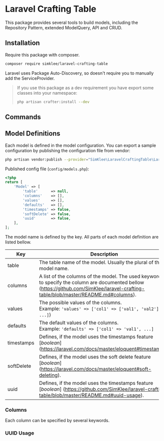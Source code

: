 # Laravel Crafting Table
This package provides several tools to build models, including the Repository Pattern, 
extended ModelQuery, API and CRUD.

## Installation
Require this package with composer.
```bash
composer require simklee/laravel-crafting-table
```
Laravel uses Package Auto-Discovery, so doesn't require you to manually add the ServiceProvider.

> If you use this package as a dev requirement you have export some classes into your namespace: 
> 
> ```bash
> php artisan crafter:install --dev 
> ```

## Commands

## Model Definitions
Each model is defined in the model configuration. You can export a sample configuration by publishing the 
configuration file from vendor: 
```bash
php artisan vendor:publish --provider="SimKlee\LaravelCraftingTable\LaravelCraftingTableServiceProvider" --tag="config"
```

Published config file (```config/models.php```):
```php
<?php
return [
    'Model' => [
        'table'      => null,
        'columns'    => [],
        'values'     => [],
        'defaults'   => [],
        'timestamps' => false,
        'softDelete' => false,
        'uuid'       => false,
    ],
];
```
The model name is defined by the key. All parts of each model definition are listed bellow.

| Key        | Description                                                                                                                                                                          |
|------------|--------------------------------------------------------------------------------------------------------------------------------------------------------------------------------------|
| table      | The table name of the model. Usually the plural of the model name.                                                                                                                   | 
| columns    | A list of the columns of the model. The used keywords to specify the column are documented bellow (https://github.com/SimKlee/laravel-crafting-table/blob/master/README.md#columns). |
| values     | The possible values of the columns. <br/>Example: ```'values' => ['col1' => ['val1', 'val2'], ...]```)                                                                               |
| defaults   | The default values of the columns. <br/>Example: ``` 'defaults' => ['col1' => 'val1', ...] ```                                                                                       |
| timestamps | Defines, if the model uses the timestamps feature [*boolean*] (https://laravel.com/docs/master/eloquent#timestamps).                                                                 |                                                                                                                 
| softDelete | Defines, if the model uses the soft delete feature [*boolean*] (https://laravel.com/docs/master/eloquent#soft-deleting).                                                             |
| uuid       | Defines, if the model uses the timestamps feature [*boolean*] (https://github.com/SimKlee/laravel-crafting-table/blob/master/README.md#uuid-usage).                                  |

### Columns 
Each column can be specified by several keywords.

### UUID Usage
